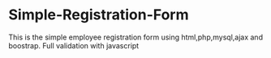# Simple-Registration-Form
This is the simple employee registration form using html,php,mysql,ajax and boostrap. Full validation with javascript
